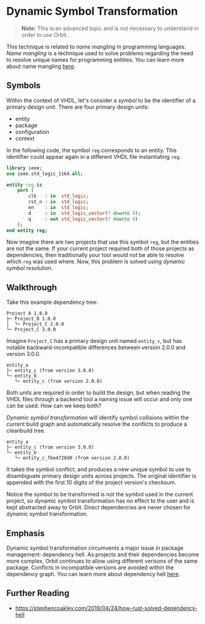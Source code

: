 # Dynamic Symbol Transformation

> __Note:__ This is an advanced topic and is not necessary to understand in order to use Orbit.

This technique is related to _name mangling_ in programming languages. _Name mangling_ is a technique used to solve problems regarding the need to resolve unique names for programming entities. You can learn more about name mangling [here](https://en.wikipedia.org/wiki/Name_mangling).


## Symbols

Within the context of VHDL, let's consider a _symbol_ to be the identifier of a primary design unit. There are four primary design units:
- entity
- package
- configuration
- context

In the following code, the symbol `reg` corresponds to an entity. This identifier could appear again in a different VHDL file instantiating `reg`.
``` vhdl
library ieee;
use ieee.std_logic_1164.all;

entity reg is
    port (
        clk   : in  std_logic;
        rst_n : in  std_logic;
        en    : in  std_logic;
        d     : in  std_logic_vector(7 downto 0);
        q     : out std_logic_vector(7 downto 0)
    );
end entity reg;
```

Now imagine there are two projects that use this symbol `reg`, but the entities are not the same. If your current project required both of those projects as dependencies, then traditionally your tool would not be able to resolve which `reg` was used where. Now, this problem is solved using _dynamic symbol resolution_.

## Walkthrough

Take this example dependency tree:
```
Project A 1.0.0
├─ Project_B 1.0.0
│  └─ Project_C 2.0.0
└─ Project_C 3.0.0
```

Imagine `Project_C` has a primary design unit named `entity_c`, but has notable backward-incompatible differences between version 2.0.0 and version 3.0.0.

```
entity_a
├─ entity_c (from version 3.0.0)
└─ entity_b
   └─ entity_c (from version 2.0.0)
```

Both units are required in order to build the design, but when reading the VHDL files through a backend tool a naming issue will occur and only one can be used. How can we keep both?

_Dynamic symbol transformation_ will identify symbol collisions within the current build graph and automatically resolve the conflicts to produce a  cleanbuild tree.

```
entity_a
├─ entity_c (from version 3.0.0)
└─ entity_b
   └─ entity_c_fbe4720d0 (from version 2.0.0)
```

It takes the symbol conflict, and produces a new unique symbol to use to disambiguate primary design units across projects. The original identifier is appended with the first 10 digits of the project version's checksum.

Notice the symbol to be transformed is not the symbol used in the current project, so dynamic symbol transformation has no effect to the user and is kept abstracted away to Orbit. Direct dependencies are never chosen for dynamic symbol transformation.

## Emphasis

Dynamic symbol transformation circumvents a major issue in package management: dependency hell. As projects and their dependencies become more complex, Orbit continues to allow using different verisons of the same package. Conflicts in incompatible versions are avoided within the dependency graph. You can learn more about dependency hell [here](https://en.wikipedia.org/wiki/Dependency_hell).

## Further Reading

- https://stephencoakley.com/2019/04/24/how-rust-solved-dependency-hell
